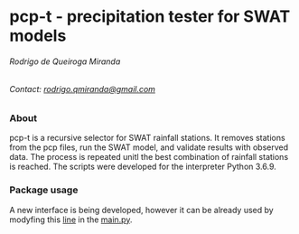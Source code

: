 # pcp-t - precipitation tester for SWAT models
###### *Rodrigo de Queiroga Miranda*

###### Contact: rodrigo.qmiranda@gmail.com

### About
pcp-t is a recursive selector for SWAT rainfall stations. It removes stations from the pcp files, run the SWAT model, and validate results with observed data. The process is repeated unitl the best combination of rainfall stations is reached. The scripts were developed for the interpreter Python 3.6.9.

### Package usage

A new interface is being developed, however it can be already used by modyfing this [line](https://github.com/razeayres/pcp-t/blob/a6fdfacd2db9e6ddab7c9336af182f63299d9790/main.py#L10) in the [main.py](https://github.com/razeayres/pcp-t/blob/master/main.py).
